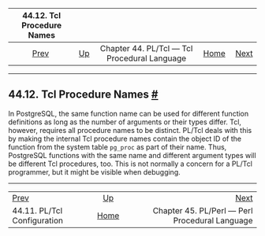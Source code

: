 <!--?xml version="1.0" encoding="UTF-8" standalone="no"?-->

|                44.12. Tcl Procedure Names                |                                                                 |                                              |                                                       |                                                                       |
| :------------------------------------------------------: | :-------------------------------------------------------------- | :------------------------------------------: | ----------------------------------------------------: | --------------------------------------------------------------------: |
| [Prev](pltcl-config.html "44.11. PL/Tcl Configuration")  | [Up](pltcl.html "Chapter 44. PL/Tcl — Tcl Procedural Language") | Chapter 44. PL/Tcl — Tcl Procedural Language | [Home](index.html "PostgreSQL 17devel Documentation") |  [Next](plperl.html "Chapter 45. PL/Perl — Perl Procedural Language") |

***

## 44.12. Tcl Procedure Names [#](#PLTCL-PROCNAMES)

In PostgreSQL, the same function name can be used for different function definitions as long as the number of arguments or their types differ. Tcl, however, requires all procedure names to be distinct. PL/Tcl deals with this by making the internal Tcl procedure names contain the object ID of the function from the system table `pg_proc` as part of their name. Thus, PostgreSQL functions with the same name and different argument types will be different Tcl procedures, too. This is not normally a concern for a PL/Tcl programmer, but it might be visible when debugging.

***

|                                                          |                                                                 |                                                                       |
| :------------------------------------------------------- | :-------------------------------------------------------------: | --------------------------------------------------------------------: |
| [Prev](pltcl-config.html "44.11. PL/Tcl Configuration")  | [Up](pltcl.html "Chapter 44. PL/Tcl — Tcl Procedural Language") |  [Next](plperl.html "Chapter 45. PL/Perl — Perl Procedural Language") |
| 44.11. PL/Tcl Configuration                              |      [Home](index.html "PostgreSQL 17devel Documentation")      |                        Chapter 45. PL/Perl — Perl Procedural Language |
